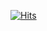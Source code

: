 [![Hits](https://hits.seeyoufarm.com/api/count/incr/badge.svg?url=https%3A%2F%2Fgithub.com%2Fgjbae1212%2Fhit-counter&count_bg=%23000000&title_bg=%23E3D565&icon=node-dot-js.svg&icon_color=%23E7E7E7&title=JavaScript&edge_flat=false)](https://hits.seeyoufarm.com)
<!---
jaehunkim0828/jaehunkim0828 is a ✨ special ✨ repository because its `README.md` (this file) appears on your GitHub profile.
You can click the Preview link to take a look at your changes.
--->
